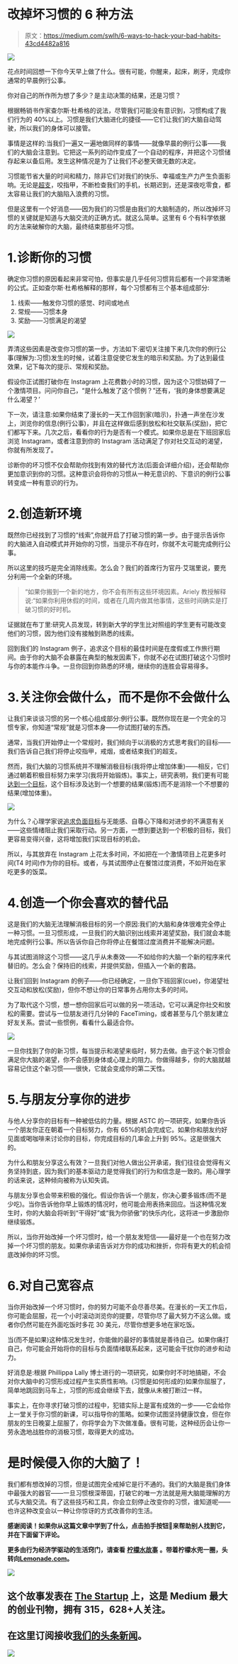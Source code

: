 # 改掉坏习惯的 6 种方法

> 原文：<https://medium.com/swlh/6-ways-to-hack-your-bad-habits-43cd4482a816>

![](img/4a1ecc64cc8e5d37300bc3432a67a29d.png)

花点时间回想一下你今天早上做了什么。很有可能，你醒来，起床，刷牙，完成你通常的早晨例行公事。

你对自己的所作所为想了多少？是主动决策的结果，还是习惯？

根据畅销书作家查尔斯·杜希格的说法，尽管我们可能没有意识到，习惯构成了我们行为的 40%以上。习惯是我们大脑进化的捷径——它们让我们的大脑自动驾驶，所以我们的身体可以接管。

事情是这样的:当我们一遍又一遍地做同样的事情——就像早晨的例行公事——我们的大脑会注意到。它把这一系列的动作变成了一个自动的程序，并把这个习惯储存起来以备后用。发生这种情况是为了让我们不必整天做无数的决定。

习惯能节省大量的时间和精力，除非它们对我们的快乐、幸福或生产力产生负面影响。无论是[超支](https://www.lemonade.com/blog/budgeting-tricks/)，咬指甲，不断检查我们的手机，长期迟到，还是深夜吃零食，都太容易让我们的大脑陷入浪费的习惯。

但是这里有一个好消息——因为我们的习惯是由我们的大脑制造的，所以改掉坏习惯的关键就是知道与大脑交流的正确方式。就这么简单。这里有 6 个有科学依据的方法来破解你的大脑，最终结束那些坏习惯。

# 1.诊断你的习惯

确定你习惯的原因看起来非常可怕，但事实是几乎任何习惯背后都有一个非常清晰的公式。正如查尔斯·杜希格解释的那样，每个习惯都有三个基本组成部分:

1.  线索——触发你习惯的感觉、时间或地点
2.  常规——习惯本身
3.  奖励——习惯满足的渴望

![](img/0c0cb801dbb12a49ea86cfd6b25d97d0.png)

弄清这些因素是改变你习惯的第一步。方法如下:密切关注接下来几次你的例行公事(理解为:习惯)发生的时候，试着注意促使它发生的暗示和奖励。为了达到最佳效果，记下每次的提示、常规和奖励。

假设你正试图打破你在 Instagram 上花费数小时的习惯，因为这个习惯妨碍了一个激情项目。问问你自己，“是什么触发了这个惯例？”还有，‘我的身体想要满足什么渴望？’

下一次，请注意:如果你结束了漫长的一天工作回到家(暗示)，扑通一声坐在沙发上，浏览你的信息(例行公事)，并且在这样做后感到放松和社交联系(奖励)，把它们都写下来。几次之后，看看你的行为是否有一个模式。如果你总是在下班回家后浏览 Instagram，或者注意到你的 Instagram 活动满足了你对社交互动的渴望，你就有所发现了。

诊断你的坏习惯不仅会帮助你找到有效的替代方法(后面会详细介绍)，还会帮助你更加意识到你的习惯。这种意识会将你的习惯从一种无意识的、下意识的例行公事转变成一种有意识的行为。

# 2.创造新环境

既然你已经找到了习惯的“线索”,你就开启了打破习惯的第一步。由于提示告诉你的大脑进入自动模式并开始你的习惯，当提示不存在时，你就不太可能完成例行公事。

所以这里的技巧是完全消除线索。怎么会？我们的首席行为官丹·艾瑞里说，要充分利用一个全新的环境。

> “如果你搬到一个新的地方，你不会有所有这些环境因素。Ariely 教授解释说:“如果你利用休假的时间，或者在几周内做其他事情，这些时间确实是打破习惯的好时机。

证据就在布丁里:研究人员发现，转到新大学的学生比对照组的学生更有可能改变他们的习惯，因为他们没有接触到熟悉的线索。

回到我们的 Instagram 例子，追求这个目标的最佳时间是在度假或工作旅行期间。由于你的大脑不会暴露在典型的触发因素下，你就不必在试图打破这个习惯时与你的本能作斗争。一旦你回到你熟悉的环境，继续你的连胜会容易得多。

# 3.关注你会做什么，而不是你不会做什么

让我们来谈谈习惯的另一个核心组成部分:例行公事。既然你现在是一个完全的习惯专家，你知道“常规”就是习惯本身——你试图打破的东西。

通常，当我们开始停止一个常规时，我们倾向于以消极的方式思考我们的目标——我们告诉自己我们将停止咬指甲，戒烟，或者结束我们的超支。

然而，我们大脑的习惯系统并不理解消极目标(我将停止增加体重)——相反，它们通过朝着积极目标努力来学习(我将开始锻炼)。事实上，研究表明，我们更有可能[达到一个目标](https://www.lemonade.com/blog/prioritize-future-self/)，这个目标涉及达到一个想要的结果(锻炼)而不是消除一个不想要的结果(增加体重)。

![](img/b2e3b5f53b3ffacf349df4600c1f2d43.png)

为什么？心理学家说[追求负面目标](https://www.psychologytoday.com/us/blog/dont-delay/200902/approaching-success-avoiding-the-undesired-does-goal-type-matter)与无能感、自尊心下降和对进步的不满意有关——这些情绪阻止我们采取行动。另一方面，一想到要达到一个积极的目标，我们更容易变得兴奋，这将增加我们实现目标的机会。

所以，与其放弃在 Instagram 上花太多时间，不如把在一个激情项目上花更多时间(T4 时间)作为你的目标。或者，与其试图停止在餐馆过度消费，不如开始在家吃更多的饭菜。

# 4.创造一个你会喜欢的替代品

这是我们的大脑无法理解消极目标的另一个原因:我们的大脑和身体很难完全停止一种习惯。一旦习惯形成，一旦我们的大脑识别出线索并渴望奖励，我们就会本能地完成例行公事。所以告诉你自己你将停止在餐馆过度消费并不能解决问题。

与其试图消除这个习惯——这几乎从未奏效——不如给你的大脑一个新的程序来代替旧的。怎么会？保持旧的线索，并提供奖励，但插入一个新的套路。

让我们回到 Instagram 的例子——你已经确定，一旦你下班回家(cue)，你渴望社交互动和放松(奖励)，但你不想让你的日常事务占用你太多的时间。

为了取代这个习惯，想一想你回家后可以做的另一项活动，它可以满足你社交和放松的需要。尝试与一位朋友进行几分钟的 FaceTiming，或者甚至与几个朋友建立好友关系。尝试一些惯例，看看什么最适合你。

![](img/4f542c23c7c92021a80f4d3f76b40105.png)

一旦你找到了你的新习惯，每当提示和渴望来临时，努力去做。由于这个新习惯会满足你大脑的渴望，你不会感到身体或心理上的阻力。你做得越多，你的大脑就越容易记住这个新习惯——很快，它就会变成你的第二天性。

# 5.与朋友分享你的进步

与他人分享你的目标有一种被低估的力量。根据 ASTC 的一项研究，如果你告诉一个朋友你正在朝着一个目标努力，你有 65%的机会完成它。如果你和朋友约好见面或喝咖啡来讨论你的目标，你完成目标的几率会上升到 95%。这是很强大的。

为什么和朋友分享这么有效？一旦我们对他人做出公开承诺，我们往往会觉得有义务坚持到底，因为我们的基本驱动力是觉得我们的行为和信念是一致的。用心理学的话来说，这种倾向被称为认知失调。

与朋友分享也会带来积极的强化。假设你告诉一个朋友，你决心要多锻炼(而不是少吃)。当你告诉他你早上锻炼的情况时，他可能会用表扬来回应。当这种情况发生时，你的大脑会将听到“干得好”或“我为你骄傲”的快乐内化，这将进一步激励你继续锻炼。

所以，当你开始改掉一个坏习惯时，给一个朋友发短信——最好是一个也在努力改掉一个坏习惯的朋友。如果你承诺告诉对方你的成功和挫折，你将有更大的机会彻底改掉你的坏习惯。

# 6.对自己宽容点

当你开始改掉一个坏习惯时，你的努力可能不会尽善尽美。在漫长的一天工作后，你可能会屈服，花一个小时滚动浏览你的提要，尽管你尽了最大努力不这么做。或者你仍然可能在外面吃饭时多花 30 美元，尽管你想更多地在家吃饭。

当(而不是如果)这种情况发生时，你能做的最好的事情就是善待自己。如果你痛打自己，你可能会开始将你的目标与负面情绪联系起来，这可能会干扰你的进步和动力。

好消息是:根据 Phillippa Lally 博士进行的一项研究，如果你时不时地搞砸，不会对你大脑中的习惯形成过程产生实质性影响。(习惯是如何形成的)如果你屈服了，简单地跳回到马车上，习惯的形成会继续下去，就像从未被打断过一样。

事实上，在你寻求打破习惯的过程中，犯错实际上是富有成效的一步——它会给你上一堂关于你习惯的新课，可以指导你的策略。如果你试图坚持健康饮食，但在你朋友的生日晚宴上屈服了，你将学会为下次做准备。很有可能，这种经历会让你一劳永逸地战胜你的消极习惯，取得更大的成功。

# 是时候侵入你的大脑了！

我们都有想改掉的习惯，但是试图完全戒掉它是行不通的。我们的大脑是我们身体中最强大的器官——一旦习惯根深蒂固，打破它的唯一方法就是用大脑能理解的方式与大脑交流。有了这些技巧和工具，你会立刻停止改变你的习惯，谁知道呢——也许这种改变会以一种让你惊讶的方式改善你的生活。

**感谢阅读！如果你从这篇文章中学到了什么，点击拍手按钮👏来帮助别人找到它，并在下面留下评论。**

**更多由行为经济学驱动的生活窍门，请查看** [**柠檬水故事**](https://stories.lemonade.com/) **。带着柠檬水兜一圈，头转向**[**Lemonade.com**](https://goo.gl/VTJ2xi)**。**

[![](img/308a8d84fb9b2fab43d66c117fcc4bb4.png)](https://medium.com/swlh)

## 这个故事发表在 [The Startup](https://medium.com/swlh) 上，这是 Medium 最大的创业刊物，拥有 315，628+人关注。

## 在这里订阅接收[我们的头条新闻](http://growthsupply.com/the-startup-newsletter/)。

[![](img/b0164736ea17a63403e660de5dedf91a.png)](https://medium.com/swlh)